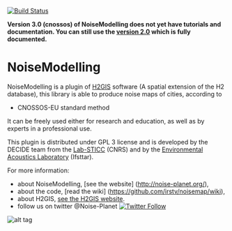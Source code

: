 [![Build Status](https://travis-ci.org/Ifsttar/NoiseModelling.svg?branch=master)](https://travis-ci.org/Ifsttar/NoiseModelling)

**Version 3.0 (cnossos) of NoiseModelling does not yet have tutorials and documentation. You can still use the [version 2.0](https://github.com/Ifsttar/NoiseModelling/tree/master) which is fully documented.**

NoiseModelling
======

NoiseModelling is a plugin of [H2GIS](http://www.h2gis.org) software (A spatial extension of the H2 database), this library is able to produce noise maps of cities, according to

* CNOSSOS-EU standard method

It can be freely used either for research and education, as well as by experts in a professional use.

This plugin is distributed under GPL 3 license and is developed by the DECIDE team from the [Lab-STICC](http://www.labsticc.fr/en/teams/m-570-decide.htm) (CNRS) and by the [Environmental Acoustics Laboratory](http://www.lae.ifsttar.fr) (Ifsttar).

For more information:
* about NoiseModelling, [see the website] (http://noise-planet.org/),
* about the code, [read the wiki] (https://github.com/irstv/noisemap/wiki),
* about H2GIS, [see the H2GIS website](http://www.h2gis.org).
* follow us on twitter @Noise-Planet [![Twitter Follow](https://img.shields.io/twitter/follow/noise_planet.svg?style=social&label=Follow)](https://twitter.com/Noise_Planet?lang=en)

![alt tag](http://noise-planet.org/assets/img/logos/Logo_noisemodelling.png)


